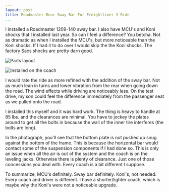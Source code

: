 ```yaml
---
layout: post  
title: Roadmaster Rear Sway Bar For Freightliner V-Ride  
...
```


I installed a Roadmaster 1209-140 sway bar. I also have MCU's and Koni shocks that I installed last year. So can I feel a difference? You betcha. Not as dramatic as when I installed the MCU's, but more noticeable than the Koni shocks. If I had it to do over I would skip the the Koni shocks. The factory Sacs shocks are pretty darn good.

![Parts layout](https://i.imgur.com/TWunLvj.jpg)

![Installed on the coach](https://i.imgur.com/OE6DISh.jpg)

I would rate the ride as more refined with the addition of the sway bar. Not as much lean in turns and lower vibration from the rear when going down the road. The wind effects while driving are noticeably less. On the test drive, my son could feel the difference immediately from the passenger seat as we pulled onto the road.

I installed this myself and it was hard work. The thing is heavy to handle at 85 lbs. and the clearances are minimal. You have to jockey the plates around to get all the bolts in because the wall of the inner tire interferes (the bolts are long).

In the photograph, you'll see that the bottom plate is not pushed up snug against the bottom of the frame. This is because the horizontal bar would contact some of the suspension components if I had done so. This is only an issue when all the air is out of the system and the coach is on the leveling jacks. Otherwise there is plenty of clearance. Just one of those concessions you deal with. Every coach is a bit different I suppose.

To summarize, MCU's definitely. Sway bar definitely. Koni's, not needed. Every coach and driver is different. I have a shorter/lighter coach, which is maybe why the Koni's were not a noticeable upgrade.